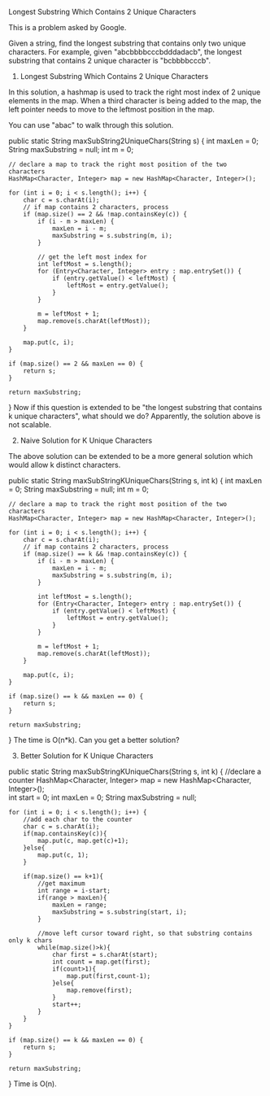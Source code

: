 Longest Substring Which Contains 2 Unique Characters
 

This is a problem asked by Google.

Given a string, find the longest substring that contains only two unique characters. For example, given "abcbbbbcccbdddadacb", the longest substring that contains 2 unique character is "bcbbbbcccb".

1. Longest Substring Which Contains 2 Unique Characters

In this solution, a hashmap is used to track the right most index of 2 unique elements in the map. When a third character is being added to the map, the left pointer needs to move to the leftmost position in the map.

You can use "abac" to walk through this solution.

public static String maxSubString2UniqueChars(String s) {
	int maxLen = 0;
	String maxSubstring = null;
	int m = 0;
 
	// declare a map to track the right most position of the two characters
	HashMap<Character, Integer> map = new HashMap<Character, Integer>();
 
	for (int i = 0; i < s.length(); i++) {
		char c = s.charAt(i);
		// if map contains 2 characters, process
		if (map.size() == 2 && !map.containsKey(c)) {
			if (i - m > maxLen) {
				maxLen = i - m;
				maxSubstring = s.substring(m, i);
			}
 
			// get the left most index for
			int leftMost = s.length();
			for (Entry<Character, Integer> entry : map.entrySet()) {
				if (entry.getValue() < leftMost) {
					leftMost = entry.getValue();
				}
			}
 
			m = leftMost + 1;
			map.remove(s.charAt(leftMost));
		}
 
		map.put(c, i);
	}
 
	if (map.size() == 2 && maxLen == 0) {
		return s;
	}
 
	return maxSubstring;
}
Now if this question is extended to be "the longest substring that contains k unique characters", what should we do? Apparently, the solution above is not scalable.

2. Naive Solution for K Unique Characters

The above solution can be extended to be a more general solution which would allow k distinct characters.

public static String maxSubStringKUniqueChars(String s, int k) {
	int maxLen = 0;
	String maxSubstring = null;
	int m = 0;
 
	// declare a map to track the right most position of the two characters
	HashMap<Character, Integer> map = new HashMap<Character, Integer>();
 
	for (int i = 0; i < s.length(); i++) {
		char c = s.charAt(i);
		// if map contains 2 characters, process
		if (map.size() == k && !map.containsKey(c)) {
			if (i - m > maxLen) {
				maxLen = i - m;
				maxSubstring = s.substring(m, i);
			}
 
			int leftMost = s.length();
			for (Entry<Character, Integer> entry : map.entrySet()) {
				if (entry.getValue() < leftMost) {
					leftMost = entry.getValue();
				}
			}
 
			m = leftMost + 1;
			map.remove(s.charAt(leftMost));
		}
 
		map.put(c, i);
	}
 
	if (map.size() == k && maxLen == 0) {
		return s;
	}
 
	return maxSubstring;
}
The time is O(n*k). Can you get a better solution?

3. Better Solution for K Unique Characters

public static String maxSubStringKUniqueChars(String s, int k) {
	//declare a counter
	HashMap<Character, Integer> map = new HashMap<Character, Integer>();		
	int start = 0;
	int maxLen = 0;
	String maxSubstring = null;
 
	for (int i = 0; i < s.length(); i++) {
		//add each char to the counter
		char c = s.charAt(i);
		if(map.containsKey(c)){
			map.put(c, map.get(c)+1);
		}else{
			map.put(c, 1);
		}
 
		if(map.size() == k+1){
			//get maximum
			int range = i-start;
			if(range > maxLen){
				maxLen = range;
				maxSubstring = s.substring(start, i);
			}
 
			//move left cursor toward right, so that substring contains only k chars
			while(map.size()>k){
				char first = s.charAt(start);
				int count = map.get(first);
				if(count>1){
					map.put(first,count-1);
				}else{
					map.remove(first);
				}
				start++;
			}
		}
	}
 
	if (map.size() == k && maxLen == 0) {
		return s;
	}
 
	return maxSubstring;
}
Time is O(n).